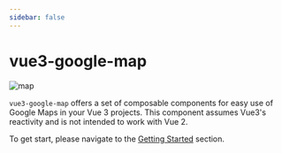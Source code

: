 ```yaml
---
sidebar: false
---
```


# vue3-google-map

![map](/images/map-1200.jpg)

`vue3-google-map` offers a set of composable components for easy use of Google Maps in your Vue 3 projects. This component assumes Vue3's reactivity and is not intended to work with Vue 2.

To get start, please navigate to the [Getting Started](getting-started/index.md) section.
